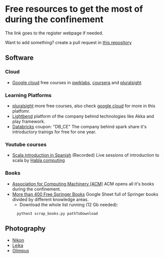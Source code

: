 # Free resources to get the most of during the confinement
The link goes to the register webpage if needed.

Want to add something? create a pull request in [this repository](https://github.com/alfonsorr/resources/)

## Software

### Cloud
* [Google cloud](https://inthecloud.withgoogle.com/training-discount/register.html) free courses in 
[qwiklabs](www.qwiklabs.com), [coursera](www.coursera.org) and [pluralsight](www.pluralsight.com)

### Learning Platforms
* [pluralsight](www.pluralsight.com) more free courses, also check [google cloud](#Cloud) for more in this platfomr.
* [Lightbend](https://www.lightbend.com/academy/register/0010h00001eEJDIAA4) platform of the company behind technologies like Akka and play framework.
* [Databricks](https://academy.databricks.com/pathway/INT-AL-FREE-SP) coupon: "DB_CE" The company behind spark share it's introductory trainigs for free for one year.

### Youtube courses
* [Scala introduction in Spanish](https://www.youtube.com/playlist?list=PLu-aopgMe-_TinmDcYOUkU4Qk74fOFKXc) (Recorded) Live sessions of introduction to scala by [Habla computing](www.habla.dev)

### Books
* [Association for Computing Machinery (ACM)](https://dl.acm.org/) ACM opens all it's books during the confinement.
* [More than 400 Free Springer Books](https://docs.google.com/spreadsheets/d/1HzdumNltTj2SHmCv3SRdoub8SvpIEn75fa4Q23x0keU/edit#gid=793911758) Google Sheet full of Springer books divided by different knowledge areas. 
    - Download the whole list running (12 Gb needed): 
     ```
       python3 scrap_books.py pathToDownload
     ``` 
    
## Photography
* [Nikon](https://www.nikonevents.com/us/live/nikon-school-online/)
* [Leika](https://us.leica-camera.com/World-of-Leica/Leica-Events/About-Leica-Events/Local/North-America/2020/StayHomeWithLeica)
* [Olimpus](https://learnandsupport.getolympus.com/home-with-olympus-sessions)
